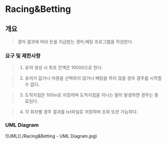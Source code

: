 # Racing&Betting

## 개요 
> 경마 결과에 따라 돈을 지급받는 경마,베팅 프로그램을 작성한다.

### 요구 및 제한사항
> 1. 유저 생성 시 최초 잔액은 10000으로 한다.

> 2. 유저가 없거나 마종을 선택하지 않거나 베팅을 하지 않을 경우 경주를 시작할 수 없다.

> 3. 도착지점은 100m로 지정하며 도착지점을 지나는 말이 발생하면 경주는 종료된다.

> 4. 각 회차별 경주 결과를 txt파일로 저장하며 조회 또한 가능하다.

### UML Diagram
![UML](./Racing&Betting - UML Diagram.jpg)

